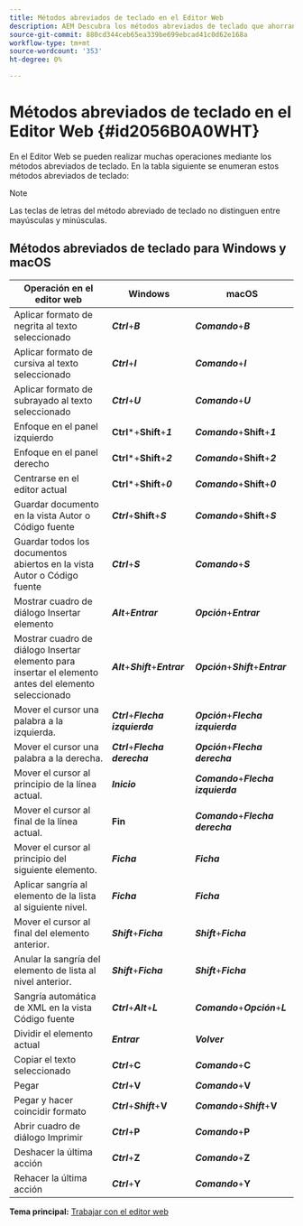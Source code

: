 ```yaml
---
title: Métodos abreviados de teclado en el Editor Web
description: AEM Descubra los métodos abreviados de teclado que ahorran tiempo en el editor web de Guías de.
source-git-commit: 880cd344ceb65ea339be699ebcad41c0d62e168a
workflow-type: tm+mt
source-wordcount: '353'
ht-degree: 0%

---
```


# Métodos abreviados de teclado en el Editor Web {#id2056B0A0WHT}

En el Editor Web se pueden realizar muchas operaciones mediante los métodos abreviados de teclado. En la tabla siguiente se enumeran estos métodos abreviados de teclado:

>[!NOTE]
>
> Las teclas de letras del método abreviado de teclado no distinguen entre mayúsculas y minúsculas.

## Métodos abreviados de teclado para Windows y macOS

| Operación en el editor web | Windows | macOS |
|-----------------------|-----------------|-----------------|
| Aplicar formato de negrita al texto seleccionado | ***Ctrl***+***B*** | ***Comando***+***B*** |
| Aplicar formato de cursiva al texto seleccionado | ***Ctrl***+***I*** | ***Comando***+***I*** |
| Aplicar formato de subrayado al texto seleccionado | ***Ctrl***+***U*** | ***Comando***+***U*** |
| Enfoque en el panel izquierdo | **Ctrl***+**Shift**+***1*** | ***Comando***+**Shift**+***1*** |
| Enfoque en el panel derecho | **Ctrl***+**Shift**+***2*** | ***Comando***+**Shift**+***2*** |
| Centrarse en el editor actual | **Ctrl***+**Shift**+***0*** | ***Comando***+**Shift**+***0*** |
| Guardar documento en la vista Autor o Código fuente | ***Ctrl***+**Shift**+***S*** | ***Comando***+**Shift**+***S*** |
| Guardar todos los documentos abiertos en la vista Autor o Código fuente | ***Ctrl***+***S*** | ***Comando***+***S*** |
| Mostrar cuadro de diálogo Insertar elemento | ***Alt***+***Entrar*** | ***Opción***+***Entrar*** |
| Mostrar cuadro de diálogo Insertar elemento para insertar el elemento antes del elemento seleccionado | ***Alt***+***Shift***+***Entrar*** | ***Opción***+***Shift***+***Entrar*** |
| Mover el cursor una palabra a la izquierda. | ***Ctrl***+***Flecha izquierda*** | ***Opción***+***Flecha izquierda*** |
| Mover el cursor una palabra a la derecha. | ***Ctrl***+***Flecha derecha*** | ***Opción***+***Flecha derecha*** |
| Mover el cursor al principio de la línea actual. | ***Inicio*** | ***Comando***+***Flecha izquierda*** |
| Mover el cursor al final de la línea actual. | **Fin** | ***Comando***+***Flecha derecha*** |
| Mover el cursor al principio del siguiente elemento. | ***Ficha*** | ***Ficha*** |
| Aplicar sangría al elemento de la lista al siguiente nivel. | ***Ficha*** | ***Ficha*** |
| Mover el cursor al final del elemento anterior. | ***Shift***+***Ficha*** | ***Shift***+***Ficha*** |
| Anular la sangría del elemento de lista al nivel anterior. | ***Shift***+***Ficha*** | ***Shift***+***Ficha*** |
| Sangría automática de XML en la vista Código fuente | ***Ctrl***+***Alt***+***L*** | ***Comando***+***Opción***+***L*** |
| Dividir el elemento actual | ***Entrar*** | ***Volver*** |
| Copiar el texto seleccionado | ***Ctrl***+**C** | ***Comando***+**C** |
| Pegar | ***Ctrl***+**V** | ***Comando***+**V** |
| Pegar y hacer coincidir formato | ***Ctrl***+***Shift***+**V** | ***Comando***+***Shift***+**V** |
| Abrir cuadro de diálogo Imprimir | ***Ctrl***+**P** | ***Comando***+**P** |
| Deshacer la última acción | ***Ctrl***+**Z** | ***Comando***+**Z** |
| Rehacer la última acción | ***Ctrl***+**Y** | ***Comando***+**Y** |

**Tema principal:** [Trabajar con el editor web](web-editor.md)
